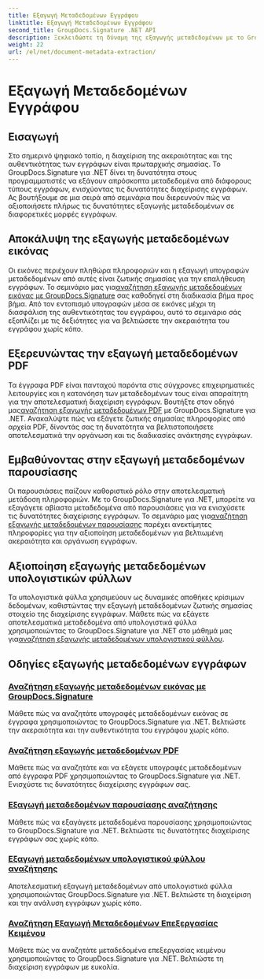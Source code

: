 ```yaml
---
title: Εξαγωγή Μεταδεδομένων Εγγράφου
linktitle: Εξαγωγή Μεταδεδομένων Εγγράφου
second_title: GroupDocs.Signature .NET API
description: Ξεκλειδώστε τη δύναμη της εξαγωγής μεταδεδομένων με το GroupDocs.Signature για .NET. Μάθετε να αναζητάτε και να εξάγετε μεταδεδομένα εγγράφων χωρίς κόπο για βελτιωμένη διαχείριση.
weight: 22
url: /el/net/document-metadata-extraction/
---
```


# Εξαγωγή Μεταδεδομένων Εγγράφου


## Εισαγωγή

Στο σημερινό ψηφιακό τοπίο, η διαχείριση της ακεραιότητας και της αυθεντικότητας των εγγράφων είναι πρωταρχικής σημασίας. Το GroupDocs.Signature για .NET δίνει τη δυνατότητα στους προγραμματιστές να εξάγουν απρόσκοπτα μεταδεδομένα από διάφορους τύπους εγγράφων, ενισχύοντας τις δυνατότητες διαχείρισης εγγράφων. Ας βουτήξουμε σε μια σειρά από σεμινάρια που διερευνούν πώς να αξιοποιήσετε πλήρως τις δυνατότητες εξαγωγής μεταδεδομένων σε διαφορετικές μορφές εγγράφων.

## Αποκάλυψη της εξαγωγής μεταδεδομένων εικόνας
 Οι εικόνες περιέχουν πληθώρα πληροφοριών και η εξαγωγή υπογραφών μεταδεδομένων από αυτές είναι ζωτικής σημασίας για την επαλήθευση εγγράφων. Το σεμινάριο μας για[αναζήτηση εξαγωγής μεταδεδομένων εικόνας με GroupDocs.Signature](./search-image-metadata-extraction/) σας καθοδηγεί στη διαδικασία βήμα προς βήμα. Από τον εντοπισμό υπογραφών μέσα σε εικόνες μέχρι τη διασφάλιση της αυθεντικότητας του εγγράφου, αυτό το σεμινάριο σάς εξοπλίζει με τις δεξιότητες για να βελτιώσετε την ακεραιότητα του εγγράφου χωρίς κόπο.

## Εξερευνώντας την εξαγωγή μεταδεδομένων PDF
Τα έγγραφα PDF είναι πανταχού παρόντα στις σύγχρονες επιχειρηματικές λειτουργίες και η κατανόηση των μεταδεδομένων τους είναι απαραίτητη για την αποτελεσματική διαχείριση εγγράφων. Βουτήξτε στον οδηγό μας[αναζήτηση εξαγωγής μεταδεδομένων PDF](./search-pdf-metadata-extraction/) με GroupDocs.Signature για .NET. Ανακαλύψτε πώς να εξάγετε ζωτικής σημασίας πληροφορίες από αρχεία PDF, δίνοντάς σας τη δυνατότητα να βελτιστοποιήσετε αποτελεσματικά την οργάνωση και τις διαδικασίες ανάκτησης εγγράφων.

## Εμβαθύνοντας στην εξαγωγή μεταδεδομένων παρουσίασης
 Οι παρουσιάσεις παίζουν καθοριστικό ρόλο στην αποτελεσματική μετάδοση πληροφοριών. Με το GroupDocs.Signature για .NET, μπορείτε να εξαγάγετε αβίαστα μεταδεδομένα από παρουσιάσεις για να ενισχύσετε τις δυνατότητες διαχείρισης εγγράφων. Το σεμινάριο μας για[αναζήτηση εξαγωγής μεταδεδομένων παρουσίασης](./search-presentation-metadata-extraction/) παρέχει ανεκτίμητες πληροφορίες για την αξιοποίηση μεταδεδομένων για βελτιωμένη ακεραιότητα και οργάνωση εγγράφων.

## Αξιοποίηση εξαγωγής μεταδεδομένων υπολογιστικών φύλλων
Τα υπολογιστικά φύλλα χρησιμεύουν ως δυναμικές αποθήκες κρίσιμων δεδομένων, καθιστώντας την εξαγωγή μεταδεδομένων ζωτικής σημασίας στοιχείο της διαχείρισης εγγράφων. Μάθετε πώς να εξάγετε αποτελεσματικά μεταδεδομένα από υπολογιστικά φύλλα χρησιμοποιώντας το GroupDocs.Signature για .NET στο μάθημά μας για[αναζήτηση εξαγωγής μεταδεδομένων υπολογιστικού φύλλου](./search-spreadsheet-metadata-extraction/). 

## Οδηγίες εξαγωγής μεταδεδομένων εγγράφων
### [Αναζήτηση εξαγωγής μεταδεδομένων εικόνας με GroupDocs.Signature](./search-image-metadata-extraction/)
Μάθετε πώς να αναζητάτε υπογραφές μεταδεδομένων εικόνας σε έγγραφα χρησιμοποιώντας το GroupDocs.Signature για .NET. Βελτιώστε την ακεραιότητα και την αυθεντικότητα του εγγράφου χωρίς κόπο.
### [Αναζήτηση εξαγωγής μεταδεδομένων PDF](./search-pdf-metadata-extraction/)
Μάθετε πώς να αναζητάτε και να εξάγετε υπογραφές μεταδεδομένων από έγγραφα PDF χρησιμοποιώντας το GroupDocs.Signature για .NET. Ενισχύστε τις δυνατότητες διαχείρισης εγγράφων σας.
### [Εξαγωγή μεταδεδομένων παρουσίασης αναζήτησης](./search-presentation-metadata-extraction/)
Μάθετε πώς να εξαγάγετε μεταδεδομένα παρουσίασης χρησιμοποιώντας το GroupDocs.Signature για .NET. Βελτιώστε τις δυνατότητες διαχείρισης εγγράφων σας χωρίς κόπο.
### [Εξαγωγή μεταδεδομένων υπολογιστικού φύλλου αναζήτησης](./search-spreadsheet-metadata-extraction/)
Αποτελεσματική εξαγωγή μεταδεδομένων από υπολογιστικά φύλλα χρησιμοποιώντας GroupDocs.Signature για .NET. Βελτιώστε τη διαχείριση και την ανάλυση εγγράφων χωρίς κόπο.
### [Αναζήτηση Εξαγωγή Μεταδεδομένων Επεξεργασίας Κειμένου](./search-word-processing-metadata-extraction/)
Μάθετε πώς να αναζητάτε μεταδεδομένα επεξεργασίας κειμένου χρησιμοποιώντας το GroupDocs.Signature για .NET. Βελτιώστε τη διαχείριση εγγράφων με ευκολία.